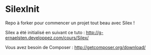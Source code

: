 SilexInit
=========

Repo à forker pour commencer un projet tout beau avec Silex !

Silex a été initialisé en suivant ce tuto : http://g-ernaelsten.developpez.com/cours/Silex/

Vous avez besoin de Composer : http://getcomposer.org/download/